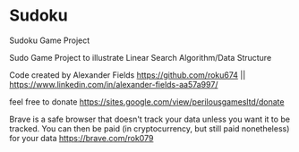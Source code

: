 # Sudoku
Sudoku Game Project 

Sudo Game Project to illustrate Linear Search Algorithm/Data Structure

Code created by Alexander Fields https://github.com/roku674  || https://www.linkedin.com/in/alexander-fields-aa57a997/

feel free to donate https://sites.google.com/view/perilousgamesltd/donate

Brave is a safe browser that doesn't track your data unless you want it to be tracked. You can then be paid (in cryptocurrency, but still paid nonetheless) for your data https://brave.com/rok079
